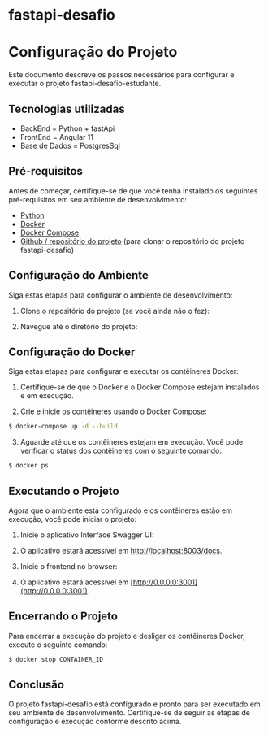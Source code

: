 # fastapi-desafio

# Configuração do Projeto

Este documento descreve os passos necessários para configurar e executar o projeto fastapi-desafio-estudante.

## Tecnologias utilizadas
- BackEnd = Python + fastApi
- FrontEnd = Angular 11
- Base de Dados = PostgresSql


## Pré-requisitos

Antes de começar, certifique-se de que você tenha instalado os seguintes pré-requisitos em seu ambiente de desenvolvimento:

- [Python](https://www.python.org/)
- [Docker](https://www.docker.com/)
- [Docker Compose](https://docs.docker.com/compose/install/)
- [Github / repositório do projeto](https://github.com/wswilliams/fastapi-desafio) (para clonar o repositório do projeto fastapi-desafio)


## Configuração do Ambiente

Siga estas etapas para configurar o ambiente de desenvolvimento:

1. Clone o repositório do projeto (se você ainda não o fez):

2. Navegue até o diretório do projeto:


## Configuração do Docker

Siga estas etapas para configurar e executar os contêineres Docker:

1. Certifique-se de que o Docker e o Docker Compose estejam instalados e em execução.

2. Crie e inicie os contêineres usando o Docker Compose:

```sh
$ docker-compose up -d --build
```

3. Aguarde até que os contêineres estejam em execução. Você pode verificar o status dos contêineres com o seguinte comando:

```sh
$ docker ps
```

## Executando o Projeto

Agora que o ambiente está configurado e os contêineres estão em execução, você pode iniciar o projeto:

1. Inicie o aplicativo Interface Swagger UI:

2. O aplicativo estará acessível em [http://localhost:8003/docs](http://localhost:8003/docs).

1. Inicie o frontend no browser:

2. O aplicativo estará acessível em [http://0.0.0.0:3001](http://0.0.0.0:3001).

## Encerrando o Projeto

Para encerrar a execução do projeto e desligar os contêineres Docker, execute o seguinte comando:
```sh
$ docker stop CONTAINER_ID
```

## Conclusão

O projeto fastapi-desafio está configurado e pronto para ser executado em seu ambiente de desenvolvimento. Certifique-se de seguir as etapas de configuração e execução conforme descrito acima.